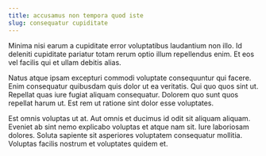 ```yaml
---
title: accusamus non tempora quod iste
slug: consequatur cupiditate
---
```


Minima nisi earum a cupiditate error voluptatibus laudantium non illo. Id deleniti cupiditate pariatur totam rerum optio illum repellendus enim. Et eos vel facilis qui et ullam debitis alias.

Natus atque ipsam excepturi commodi voluptate consequuntur qui facere. Enim consequatur quibusdam quis dolor ut ea veritatis. Qui quo quos sint ut. Repellat quas iure fugiat aliquam consequatur. Dolorem quo sunt quos repellat harum ut. Est rem ut ratione sint dolor esse voluptates.

Est omnis voluptas ut at. Aut omnis et ducimus id odit sit aliquam aliquam. Eveniet ab sint nemo explicabo voluptas et atque nam sit. Iure laboriosam dolores. Soluta sapiente sit asperiores voluptatem consequatur mollitia. Voluptas facilis nostrum et voluptates quidem et.
